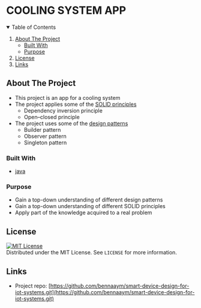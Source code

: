 # COOLING SYSTEM APP

<!-- TABLE OF CONTENTS -->
<details open="open">
  <summary>Table of Contents</summary>
  <ol>
    <li>
      <a href="#about-the-project">About The Project</a>
      <ul>
        <li><a href="#built-with">Built With</a></li>
        <li><a href="#purpose">Purpose</a></li>
      </ul>
    </li>
    <li><a href="#license">License</a></li>
    <li><a href="#links">Links</a></li>
  </ol>
</details>



<!-- ABOUT THE PROJECT -->
## About The Project


* This project is an app for a cooling system
* The project  applies some of the [SOLID principles](https://en.wikipedia.org/wiki/SOLID)
    * Dependency inversion principle
    * Open–closed principle
* The project uses some of the [design patterns](https://en.wikipedia.org/wiki/Software_design_pattern)
    * Builder pattern
    * Observer pattern
    * Singleton pattern



### Built With

* [java](https://www.java.com)

### Purpose 
* Gain a top-down understanding of different design patterns
* Gain a top-down understanding of different SOLID principles
* Apply part of the knowledge acquired to a real problem


<!-- LICENSE -->
## License
[![MIT License][license-shield]][license-url]<br>
Distributed under the MIT License. See `LICENSE` for more information.

<!-- CONTACT -->
## Links
* Project repo: [https://github.com/bennaaym/smart-device-design-for-iot-systems.git](https://github.com/bennaaym/smart-device-design-for-iot-systems.git)


<!-- MARKDOWN LINKS & IMAGES -->
<!-- https://www.markdownguide.org/basic-syntax/#reference-style-links -->
[license-shield]: https://img.shields.io/github/license/othneildrew/Best-README-Template.svg?style=for-the-badge
[license-url]: https://github.com/othneildrew/Best-README-Template/blob/master/LICENSE.txt


